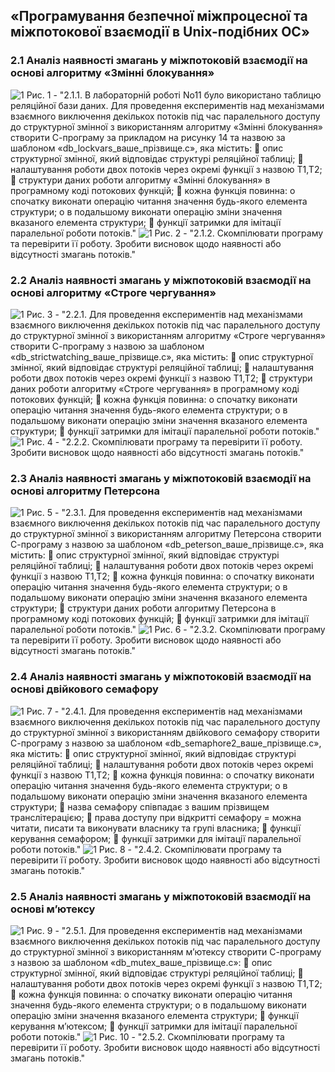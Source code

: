 ## «Програмування безпечної міжпроцесної та міжпотокової взаємодії в Unix-подібних ОС»
### 2.1 Аналіз наявності змагань у міжпотоковій взаємодії на основі алгоритму «Змінні блокування»
![1](./lab14images/1.png)
Рис. 1 - "2.1.1. В лабораторній роботі No11 було використано таблицю реляційної бази даних.
Для проведення експериментів над механізмами взаємного виключення декількох потоків
під час паралельного доступу до структурної змінної з використанням алгоритму «Змінні
блокування» створити С-програму за прикладом на рисунку 14 та назвою за шаблоном
«db_lockvars_ваше_прізвище.c», яка містить:
 опис структурної змінної, який відповідає структурі реляційної таблиці;
 налаштування роботи двох потоків через окремі функції з назвою T1,T2;
 структури даних роботи алгоритму «Змінні блокування» в програмному коді
потокових функцій;
 кожна функція повинна:
o спочатку виконати операцію читання значення будь-якого елемента структури;
o в подальшому виконати операцію зміни значення вказаного елемента структури;
 функції затримки для імітації паралельної роботи потоків."
![1](./lab14images/2.png)
Рис. 2 - "2.1.2. Скомпілювати програму та перевірити її роботу. Зробити висновок щодо
наявності або відсутності змагань потоків."
### 2.2 Аналіз наявності змагань у міжпотоковій взаємодії на основі алгоритму «Строге чергування»
![1](./lab14images/3.png)
Рис. 3 - "2.2.1. Для проведення експериментів над механізмами взаємного виключення
декількох потоків під час паралельного доступу до структурної змінної з використанням
алгоритму «Строге чергування» створити С-програму з назвою за шаблоном
«db_strictwatching_ваше_прізвище.c», яка містить:
 опис структурної змінної, який відповідає структурі реляційної таблиці;
 налаштування роботи двох потоків через окремі функції з назвою T1,T2;
 структури даних роботи алгоритму «Строге чергування» в програмному коді
потокових функцій;
 кожна функція повинна:
o спочатку виконати операцію читання значення будь-якого елемента структури;
o в подальшому виконати операцію зміни значення вказаного елемента структури;
 функції затримки для імітації паралельної роботи потоків."
![1](./lab14images/4.png)
Рис. 4 - "2.2.2. Скомпілювати програму та перевірити її роботу. Зробити висновок щодо
наявності або відсутності змагань потоків."
### 2.3 Аналіз наявності змагань у міжпотоковій взаємодії на основі алгоритму Петерсона
![1](./lab14images/5.png)
Рис. 5 - "2.3.1. Для проведення експериментів над механізмами взаємного виключення
декількох потоків під час паралельного доступу до структурної змінної з використанням
алгоритму Петерсона створити С-програму з назвою за шаблоном
«db_peterson_ваше_прізвище.c», яка містить:
 опис структурної змінної, який відповідає структурі реляційної таблиці;
 налаштування роботи двох потоків через окремі функції з назвою T1,T2;
 кожна функція повинна:
o спочатку виконати операцію читання значення будь-якого елемента структури;
o в подальшому виконати операцію зміни значення вказаного елемента структури;
 структури даних роботи алгоритму Петерсона в програмному коді потокових
функцій;
 функції затримки для імітації паралельної роботи потоків."
![1](./lab14images/6.png)
Рис. 6 - "2.3.2. Скомпілювати програму та перевірити її роботу. Зробити висновок щодо
наявності або відсутності змагань потоків."
### 2.4 Аналіз наявності змагань у міжпотоковій взаємодії на основі двійкового семафору
![1](./lab14images/7.png)
Рис. 7 - "2.4.1. Для проведення експериментів над механізмами взаємного виключення
декількох потоків під час паралельного доступу до структурної змінної з використанням
двійкового семафору створити С-програму з назвою за шаблоном
«db_semaphore2_ваше_прізвище.c», яка містить:
 опис структурної змінної, який відповідає структурі реляційної таблиці;
 налаштування роботи двох потоків через окремі функції з назвою T1,T2;
 кожна функція повинна:
o спочатку виконати операцію читання значення будь-якого елемента структури;
o в подальшому виконати операцію зміни значення вказаного елемента структури;
 назва семафору співпадає з вашим прізвищем транслітерацією;
 права доступу при відкритті семафору = можна читати, писати та виконувати
власнику та групі власника;
 функції керування семафором;
 функції затримки для імітації паралельної роботи потоків."
![1](./lab14images/8.png)
Рис. 8 - "2.4.2. Скомпілювати програму та перевірити її роботу. Зробити висновок щодо
наявності або відсутності змагань потоків."
### 2.5 Аналіз наявності змагань у міжпотоковій взаємодії на основі м’ютексу
![1](./lab14images/9.png)
Рис. 9 - "2.5.1. Для проведення експериментів над механізмами взаємного виключення
декількох потоків під час паралельного доступу до структурної змінної з використанням
м’ютексу створити С-програму з назвою за шаблоном «db_mutex_ваше_прізвище.c»:
 опис структурної змінної, який відповідає структурі реляційної таблиці;
 налаштування роботи двох потоків через окремі функції з назвою T1,T2;
 кожна функція повинна:
o спочатку виконати операцію читання значення будь-якого елемента структури;
o в подальшому виконати операцію зміни значення вказаного елемента структури;
 функції керування м’ютексом;
 функції затримки для імітації паралельної роботи потоків."
![1](./lab14images/10.png)
Рис. 10 - "2.5.2. Скомпілювати програму та перевірити її роботу. Зробити висновок щодо
наявності або відсутності змагань потоків."
